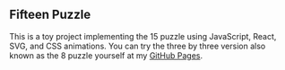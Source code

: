 ## Fifteen Puzzle

This is a toy project implementing the 15 puzzle using JavaScript, React, SVG, and CSS animations. You can try the three by three version also known as the 8 puzzle yourself at my [GitHub Pages](https://nnerik.github.io/fifteen-puzzle/ "Fifteen Puzzle").
